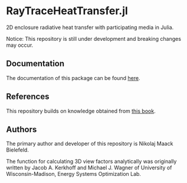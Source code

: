 # RayTraceHeatTransfer.jl

2D enclosure radiative heat transfer with participating media in Julia.

Notice: This repository is still under development and breaking changes may occur.

## Documentation

The documentation of this package can be found [here](https://nikobiele.github.io/RayTraceHeatTransfer.jl/heattransfer/).

## References

This repository builds on knowledge obtained from [this book](https://www.routledge.com/Thermal-Radiation-Heat-Transfer/Howell-Menguc-Daun-Siegel/p/book/9780367347079).

## Authors

The primary author and developer of this repository is Nikolaj Maack Bielefeld.

The function for calculating 3D view factors analytically was originally written by Jacob A. Kerkhoff and Michael J. Wagner of University of Wisconsin-Madison, Energy Systems Optimization Lab.